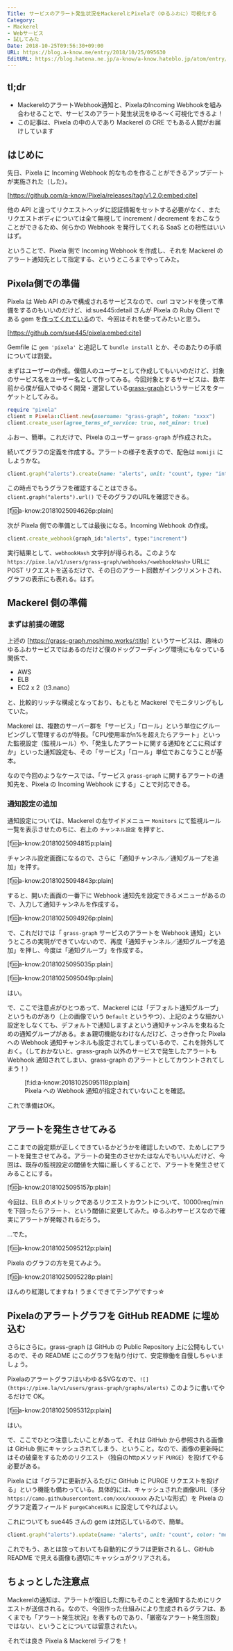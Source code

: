 ```yaml
---
Title: サービスのアラート発生状況をMackerelとPixelaで（ゆるふわに）可視化する
Category:
- Mackerel
- Webサービス
- 試してみた
Date: 2018-10-25T09:56:30+09:00
URL: https://blog.a-know.me/entry/2018/10/25/095630
EditURL: https://blog.hatena.ne.jp/a-know/a-know.hateblo.jp/atom/entry/10257846132659265642
---
```


## tl;dr
- MackerelのアラートWebhook通知と、PixelaのIncoming Webhookを組み合わせることで、サービスのアラート発生状況をゆる〜く可視化できるよ！
- この記事は、Pixela の中の人であり Mackerel の CRE でもある人間がお届けしています

## はじめに
先日、Pixela に Incoming Webhook 的なものを作ることができるアップデートが実施された（した）。



[https://github.com/a-know/Pixela/releases/tag/v1.2.0:embed:cite]



他の API と違ってリクエストヘッダに認証情報をセットする必要がなく、またリクエストボディについては全て無視して increment / decrement をおこなうことができるため、何らかの Webhook を発行してくれる SaaS との相性はいいはず。


ということで、Pixela 側で Incoming Webhook を作成し、それを Mackerel のアラート通知先として指定する、というところまでやってみた。



<!-- more -->




## Pixela側での準備
Pixela は Web API のみで構成されるサービスなので、curl コマンドを使って準備をするのもいいのだけど、id:sue445:detail さんが Pixela の Ruby Client である gem を[作ってくれている](https://github.com/sue445/pixela)ので、今回はそれを使ってみたいと思う。



[https://github.com/sue445/pixela:embed:cite]



Gemfile に `gem 'pixela'` と追記して `bundle install` とか、そのあたりの手順については割愛。


まずはユーザーの作成。僕個人のユーザーとして作成してもいいのだけど、対象のサービス名をユーザー名として作ってみる。今回対象とするサービスは、数年前から僕が個人でゆるく開発・運営している[grass-graph](https://grass-graph.moshimo.works/)というサービスをターゲットとしてみる。

```rb
require "pixela"
client = Pixela::Client.new(username: "grass-graph", token: "xxxx")
client.create_user(agree_terms_of_service: true, not_minor: true)
```

ふおー、簡単。これだけで、Pixela のユーザー `grass-graph` が作成された。


続いてグラフの定義を作成する。アラートの様子を表すので、配色は `momiji` にしようかな。

```rb
client.graph("alerts").create(name: "alerts", unit: "count", type: "int", color: "momiji")
```

この時点でもうグラフを確認することはできる。 `client.graph("alerts").url()` でそのグラフのURLを確認できる。


[f:id:a-know:20181025094626p:plain]


次が Pixela 側での準備としては最後になる。Incoming Webhook の作成。

```rb
client.create_webhook(graph_id:"alerts", type:"increment")
```

実行結果として、`webhookHash` 文字列が得られる。このような `https://pixe.la/v1/users/grass-graph/webhooks/<webhookHash>` URLに POST リクエストを送るだけで、その日のアラート回数がインクリメントされ、グラフの表示にも表れる。はず。


## Mackerel 側の準備
### まずは前提の確認
上述の [https://grass-graph.moshimo.works/:title] というサービスは、趣味のゆるふわサービスではあるのだけど僕のドッグフーディング環境にもなっている関係で、

- AWS
- ELB
- EC2 x 2（t3.nano）

と、比較的リッチな構成となっており、もともと Mackerel でモニタリングもしていた。



Mackerel は、複数のサーバー群を「サービス」「ロール」という単位にグルーピングして管理するのが特長。「CPU使用率がn%を超えたらアラート」といった監視設定（監視ルール）や、「発生したアラートに関する通知をどこに飛ばすか」といった通知設定も、その「サービス」「ロール」単位でおこなうことが基本。


なので今回のようなケースでは、「サービス `grass-graph` に関するアラートの通知先を、Pixela の Incoming Webhook にする」ことで対応できる。

### 通知設定の追加
通知設定については、Mackerel の左サイドメニュー `Monitors` にて監視ルール一覧を表示させたのちに、右上の `チャンネル設定` を押すと、


[f:id:a-know:20181025094815p:plain]

チャンネル設定画面になるので、さらに「通知チャンネル／通知グループを追加」を押す。

[f:id:a-know:20181025094843p:plain]

すると、開いた画面の一番下に Webhook 通知先を設定できるメニューがあるので、入力して通知チャンネルを作成する。

[f:id:a-know:20181025094926p:plain]

で、これだけでは「 `grass-graph` サービスのアラートを Webhook 通知」というところの実現ができていないので、再度「通知チャンネル／通知グループを追加」を押し、今度は「通知グループ」を作成する。

[f:id:a-know:20181025095035p:plain]

[f:id:a-know:20181025095049p:plain]


はい。


で、ここで注意点がひとつあって、Mackerel には「デフォルト通知グループ」というものがあり（上の画像でいう `Default` というやつ）、上記のような細かい設定をしなくても、デフォルトで通知しますよという通知チャンネルを束ねるための通知グループがある。まぁ親切機能なわけなんだけど、さっき作った Pixela への Webhook 通知チャンネルも設定されてしまっているので、これを除外しておく。（しておかないと、grass-graph 以外のサービスで発生したアラートも Webhook 通知されてしまい、grass-graph のアラートとしてカウントされてしまう！）


<figure class="figure-image figure-image-fotolife" title="Pixela への Webhook 通知が指定されていないことを確認。">[f:id:a-know:20181025095118p:plain]<figcaption>Pixela への Webhook 通知が指定されていないことを確認。</figcaption></figure>

これで準備はOK。

## アラートを発生させてみる
ここまでの設定類が正しくできているかどうかを確認したいので、ためしにアラートを発生させてみる。アラートの発生のさせかたはなんでもいいんだけど、今回は、既存の監視設定の閾値を大幅に厳しくすることで、アラートを発生させてみることにする。

[f:id:a-know:20181025095157p:plain]

今回は、ELB のメトリックであるリクエストカウントについて、10000req/min を下回ったらアラート、という閾値に変更してみた。ゆるふわサービスなので確実にアラートが発報されるだろう。


...でた。

[f:id:a-know:20181025095212p:plain]

Pixela のグラフの方を見てみよう。

[f:id:a-know:20181025095228p:plain]

ほんのり紅潮してますね！うまくできてテンアゲですっ☆


## Pixelaのアラートグラフを GitHub README に埋め込む
さらにさらに。grass-graph は GitHub の Public Repository 上に公開もしているので、その README にこのグラフを貼り付けて、安定稼働を自慢しちゃいましょう。


PixelaのアラートグラフはいわゆるSVGなので、`![](https://pixe.la/v1/users/grass-graph/graphs/alerts)` このように書いてやるだけで OK。


[f:id:a-know:20181025095312p:plain]

はい。


で、ここでひとつ注意したいことがあって、それは GitHub から参照される画像は GitHub 側にキャッシュされてしまう、ということ。なので、画像の更新時にはその破棄をするためのリクエスト（独自のhttpメソッド `PURGE`）を投げてやる必要がある。


Pixela には「グラフに更新が入るたびに GitHub に PURGE リクエストを投げる」という機能も備わっている。具体的には、キャッシュされた画像URL（多分 `https://camo.githubusercontent.com/xxx/xxxxxx` みたいな形式）を Pixela のグラフ定義フィールド `purgeCahceURLs` に設定してやればよい。


これについても sue445 さんの gem は対応しているので、簡単。

```rb
client.graph("alerts").update(name: "alerts", unit: "count", color: "momiji", purge_cache_urls:["https://camo.githubusercontent.com/xxx/xxxxxx"])
```

これでもう、あとは放っておいても自動的にグラフは更新されるし、GitHub README で見える画像も適切にキャッシュがクリアされる。


## ちょっとした注意点
Mackerelの通知は、アラートが復旧した際にもそのことを通知するためにリクエストが送信される。なので、今回作った仕組みにより生成されるグラフは、あくまでも「アラート発生状況」を表すものであり、「厳密なアラート発生回数」ではない、ということについては留意されたい。


それでは良き Pixela & Mackerel ライフを！


<div>
<br>
<script async src="//pagead2.googlesyndication.com/pagead/js/adsbygoogle.js"></script>
<!-- article-bottom2 -->
<ins class="adsbygoogle"
     style="display:inline-block;width:300px;height:250px"
     data-ad-client="ca-pub-3463034538369189"
     data-ad-slot="5274552934"></ins>
<script>
(adsbygoogle = window.adsbygoogle || []).push({});
</script>

<a href="https://bit.ly/pixe-la" target='blank' rel="nofollow"><img src="https://cdn-ak.f.st-hatena.com/images/fotolife/a/a-know/20170405/20170405220342.png"></a>
<br>
</div>

<div>
<a href='https://cloud.feedly.com/#subscription%2Ffeed%2Fhttp%3A%2F%2Fblog.a-know.me%2Ffeed'  target='blank'><img id='feedlyFollow' src='https://s3.feedly.com/img/follows/feedly-follow-rectangle-volume-small_2x.png' alt='follow us in feedly' width='65' height='20'></a>



<iframe src="https://blog.hatena.ne.jp/a-know/a-know.hateblo.jp/subscribe/iframe" allowtransparency="true" frameborder="0" scrolling="no" width="150" height="28"></iframe>
</div>



<script src="https://moshi-moshi.moshimo.works/moshimoshi/a_know_blog/2018-10-25-095630?title=%e3%82%b5%e3%83%bc%e3%83%93%e3%82%b9%e3%81%ae%e3%82%a2%e3%83%a9%e3%83%bc%e3%83%88%e7%99%ba%e7%94%9f%e7%8a%b6%e6%b3%81%e3%82%92Mackerel%e3%81%a8Pixela%e3%81%a7%ef%bc%88%e3%82%86%e3%82%8b%e3%81%b5%e3%82%8f%e3%81%ab%ef%bc%89%e5%8f%af%e8%a6%96%e5%8c%96%e3%81%99%e3%82%8b"></script>
